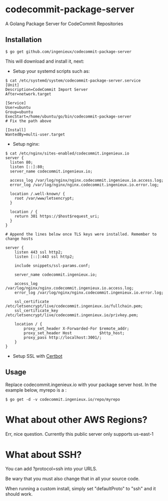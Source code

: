 # codecommit-package-server

A Golang Package Server for CodeCommit Repositories

## Installation

```
$ go get github.com/ingenieux/codecommit-package-server 
```

This will download and install it, next:

  * Setup your systemd scripts such as:

```
$ cat /etc/systemd/system/codecommit-package-server.service 
[Unit]
Description=CodeCommit Import Server
After=network.target

[Service]
User=ubuntu
Group=ubuntu
ExecStart=/home/ubuntu/go/bin/codecommit-package-server
# Fix the path above
 
[Install]
WantedBy=multi-user.target
```
  * Setup nginx:

```
$ cat /etc/nginx/sites-enabled/codecommit.ingenieux.io
server {
  listen 80;
  listen [::]:80;
  server_name codecommit.ingenieux.io;

  access_log /var/log/nginx/nginx.codecommit.ingenieux.io.access.log;
  error_log /var/log/nginx/nginx.codecommit.ingenieux.io.error.log;

  location /.well-known/ {
    root /var/www/letsencrypt;
  }

  location / {
    return 301 https://$host$request_uri;
  }
}

# Append the lines below once TLS keys were installed. Remember to change hosts

server {
    listen 443 ssl http2;
    listen [::]:443 ssl http2;

    include snippets/ssl-params.conf;

    server_name codecommit.ingenieux.io;

    access_log /var/log/nginx/nginx.codecommit.ingenieux.io.access.log;
    error_log /var/log/nginx/nginx.codecommit.ingenieux.io.error.log;

    ssl_certificate /etc/letsencrypt/live/codecommit.ingenieux.io/fullchain.pem;
    ssl_certificate_key /etc/letsencrypt/live/codecommit.ingenieux.io/privkey.pem;

    location / {
        proxy_set_header X-Forwarded-For $remote_addr;
        proxy_set_header Host            $http_host;
        proxy_pass http://localhost:3001/;
    }
}
```

  * Setup SSL with [Certbot](https://github.com/certbot/certbot/)

## Usage

Replace codecommit.ingenieux.io with your package server host. In the example below, myrepo is a :

```
$ go get -d -v codecommit.ingenieux.io/repo/myrepo
```

# What about other AWS Regions?

Err, nice question. Currently this public server only supports us-east-1

# What about SSH?

You can add ?protocol=ssh into your URLS. 

Be wary that you must also change that in all your source code. 

When running a custom install, simply set "defaultProto" to "ssh" and it should work.
